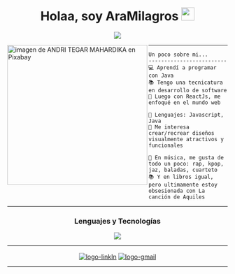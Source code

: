 <h1 align="center">
Holaa, soy AraMilagros
  <img src="https://media.giphy.com/media/hvRJCLFzcasrR4ia7z/giphy.gif" width="30"></h1>


<p align="center">
  <a href="https://github.com/DenverCoder1/readme-typing-svg"><img src="https://readme-typing-svg.herokuapp.com?lines=Desarrolladora+web;Programadora+Java;Estudiante+entusiasta&center=true&width=380&height=45"></a>
</p>

<img align="left" src="https://i.ibb.co/QbFdRMD/girl-perfil.png" alt="imagen de ANDRI TEGAR MAHARDIKA en Pixabay" width="320" />
<hr>

```
Un poco sobre mi...
-------------------------
💻 Aprendí a programar con Java
📚 Tengo una tecnicatura en desarrollo de software
📝 Luego con ReactJs, me enfoqué en el mundo web

🌟 Lenguajes: Javascript, Java
💖 Me interesa crear/recrear diseños visualmente atractivos y funcionales

🎵 En música, me gusta de todo un poco: rap, kpop, jaz, baladas, cuarteto
📚 Y en libros igual, pero ultimamente estoy obsesionada con La canción de Aquiles
```
<hr>

<h3 align="center">Lenguajes y Tecnologías</h3>
<p align="center">
  <a href="https://skillicons.dev">
    <img src="https://skillicons.dev/icons?i=github,css,html,java,js,mysql,react" />
  </a>
</p>

<hr>
<p align="center">
  <a href="https://www.linkedin.com/in/aracelipalenque/" target="blank"><img align="center" src="https://img.shields.io/badge/LinkedIn-0077B5?style=for-the-badge&logo=linkedin&logoColor=white" alt="logo-linkIn"/></a>
  <a href = "araapalenque@gmail.com" target="blank"><img align="center" src="https://img.shields.io/badge/Gmail-D14836?style=for-the-badge&logo=gmail&logoColor=white" alt="logo-gmail"  /></a>
</p>
  <hr>
